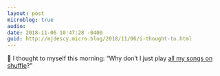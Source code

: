 ```yaml
---
layout: post
microblog: true
audio: 
date: 2018-11-06 10:47:28 -0400
guid: http://mjdescy.micro.blog/2018/11/06/i-thought-to.html
---
```

🎵 I thought to myself this morning: “Why don’t I just play [all my songs on shuffle](https://youtu.be/0d8aVzQY4Zo)?”
